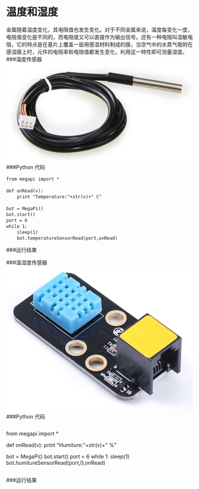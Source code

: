 # 温度和湿度

金属随着温度变化，其电阻值也发生变化。对于不同金属来说，温度每变化一度，电阻值变化是不同的，而电阻值又可以直接作为输出信号。还有一种电阻叫湿敏电阻，它的特点是在基片上覆盖一层用感湿材料制成的膜，当空气中的水蒸气吸附在感湿膜上时，元件的电阻率和电阻值都发生变化，利用这一特性即可测量湿度。
###温度传感器
![temperature](temperature.jpg)
###Python 代码
```
from megapi import *

def onRead(v):
	print "Temperature:"+str(v)+" C"

bot = MegaPi()
bot.start()
port = 6
while 1:
    sleep(1)
    bot.temperatureSensorRead(port,onRead)
```
###运行结果


###温湿度传感器
![humidity](humidity.jpg)
###Python 代码
```
```
from megapi import *

def onRead(v):
	print "Humiture:"+str(v)+" %"

bot = MegaPi()
bot.start()
port = 6
while 1:
    sleep(1)
    bot.humitureSensorRead(port,0,onRead)
```
```
###运行结果
